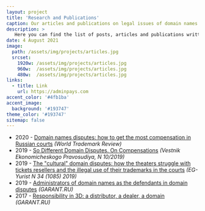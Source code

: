 ```yaml
---
layout: project
title: 'Research and Publications'
caption: Our articles and publications on legal issues of domain names and domain disputes (mostly in Russia).
description: >
   Here you can find the list of posts, articles and publications written by our legal counsels. 
date: 4 August 2021
image: 
  path: /assets/img/projects/articles.jpg
  srcset: 
    1920w: /assets/img/projects/articles.jpg
    960w:  /assets/img/projects/articles.jpg
    480w:  /assets/img/projects/articles.jpg
links:
  - title: Link
    url: https://adminpays.com
accent_color: '#4fb1ba'
accent_image:
  background: '#193747'
theme_color: '#193747'
sitemap: false
---
```


* 2020 - [Domain names disputes: how to get the most compensation in Russian courts](http://dorotenko.pro/domain-disputes-in-russia-wtr/) *(World Trademark Review)*
* 2019 - [So Different Domain Disputes. On Compensations](http://dorotenko.pro/ru/publication-domain-disputes-on-compensation/) *(Vestnik Ekonomicheskogo Pravosudiya, N 10/2019)*
* 2019 - [The "cultural" domain disputes: how the theaters struggle with tickets resellers and the illegal use of their trademarks in the courts](http://dorotenko.pro/ru/domain-disputes-theatres/) *(EG-Yurist N 34 (1085) 2019)*
* 2019 - [Administrators of domain names as the defendants in domain disputes](http://dorotenko.pro/ru/domain-admin-liability/) *(GARANT.RU)*
* 2017 - [Responsibility in 3D: a distributor, a dealer, a domain](http://dorotenko.pro/ru/dealers-and-domains/) *(GARANT.RU)*
